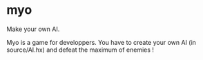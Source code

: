 # myo
Make your own AI.

Myo is a game for developpers. You have to create your own AI (in source/AI.hx) and defeat the maximum of enemies !
